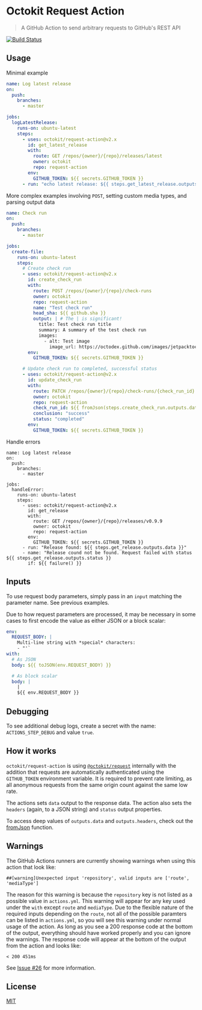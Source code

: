 # Octokit Request Action

> A GitHub Action to send arbitrary requests to GitHub's REST API

[![Build Status](https://github.com/octokit/request-action/workflows/Test/badge.svg)](https://github.com/octokit/request-action/actions)

## Usage

Minimal example

```yml
name: Log latest release
on:
  push:
    branches:
      - master

jobs:
  logLatestRelease:
    runs-on: ubuntu-latest
    steps:
      - uses: octokit/request-action@v2.x
        id: get_latest_release
        with:
          route: GET /repos/{owner}/{repo}/releases/latest
          owner: octokit
          repo: request-action
        env:
          GITHUB_TOKEN: ${{ secrets.GITHUB_TOKEN }}
      - run: "echo latest release: ${{ steps.get_latest_release.outputs.data }}"
```

More complex examples involving `POST`, setting custom media types, and parsing output data

```yml
name: Check run
on:
  push:
    branches:
      - master

jobs:
  create-file:
    runs-on: ubuntu-latest
    steps:
      # Create check run
      - uses: octokit/request-action@v2.x
        id: create_check_run
        with:
          route: POST /repos/{owner}/{repo}/check-runs
          owner: octokit
          repo: request-action
          name: "Test check run"
          head_sha: ${{ github.sha }}
          output: | # The | is significant!
            title: Test check run title
            summary: A summary of the test check run
            images:
              - alt: Test image
                image_url: https://octodex.github.com/images/jetpacktocat.png
        env:
          GITHUB_TOKEN: ${{ secrets.GITHUB_TOKEN }}

      # Update check run to completed, successful status
      - uses: octokit/request-action@v2.x
        id: update_check_run
        with:
          route: PATCH /repos/{owner}/{repo}/check-runs/{check_run_id}
          owner: octokit
          repo: request-action
          check_run_id: ${{ fromJson(steps.create_check_run.outputs.data).id }}
          conclusion: "success"
          status: "completed"
        env:
          GITHUB_TOKEN: ${{ secrets.GITHUB_TOKEN }}
```

Handle errors

```
name: Log latest release
on:
  push:
    branches:
      - master

jobs:
  handleError:
    runs-on: ubuntu-latest
    steps:
      - uses: octokit/request-action@v2.x
        id: get_release
        with:
          route: GET /repos/{owner}/{repo}/releases/v0.9.9
          owner: octokit
          repo: request-action
        env:
          GITHUB_TOKEN: ${{ secrets.GITHUB_TOKEN }}
      - run: "Release found: ${{ steps.get_release.outputs.data }}"
      - name: "Release cound not be found. Request failed with status ${{ steps.get_release.outputs.status }}
        if: ${{ failure() }}
```

## Inputs

To use request body parameters, simply pass in an `input` matching the parameter name. See previous examples.

Due to how request parameters are processed, it may be necessary in some cases to first encode the value as either JSON or a block scalar:

```yml
env:
  REQUEST_BODY: |
    Multi-line string with *special* characters:
    - "'`
with:
  # As JSON
  body: ${{ toJSON(env.REQUEST_BODY) }}

  # As block scalar
  body: |
    |
    ${{ env.REQUEST_BODY }}
```

## Debugging

To see additional debug logs, create a secret with the name: `ACTIONS_STEP_DEBUG` and value `true`.

## How it works

`octokit/request-action` is using [`@octokit/request`](https://github.com/octokit/request.js/) internally with the addition
that requests are automatically authenticated using the `GITHUB_TOKEN` environment variable. It is required to prevent rate limiting, as all anonymous requests from the same origin count against the same low rate.

The actions sets `data` output to the response data. The action also sets the `headers` (again, to a JSON string) and `status` output properties.

To access deep values of `outputs.data` and `outputs.headers`, check out the [fromJson](https://help.github.com/en/actions/reference/context-and-expression-syntax-for-github-actions#fromjson) function.

## Warnings

The GitHub Actions runners are currently showing warnings when using this action that look like:

```
##[warning]Unexpected input 'repository', valid inputs are ['route', 'mediaType']
```

The reason for this warning is because the `repository` key is not listed as a possible value in `actions.yml`. This warning will appear for any key used under the `with` except `route` and `mediaType`. Due to the flexible nature of the required inputs depending on the `route`, not all of the possible paramters can be listed in `actions.yml`, so you will see this warning under normal usage of the action. As long as you see a 200 response code at the bottom of the output, everything should have worked properly and you can ignore the warnings. The response code will appear at the bottom of the output from the action and looks like:

```
< 200 451ms
```

See [Issue #26](https://github.com/octokit/request-action/issues/26) for more information.

## License

[MIT](LICENSE)
